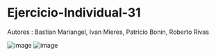 # Ejercicio-Individual-31

Autores : Bastian Mariangel, Ivan Mieres, Patricio Bonin, Roberto Rivas

![image](https://github.com/RobertoRivasL/Ejercicio-Individual-31/assets/131497718/67e38f8e-b55f-4f4f-8e58-b3c8274f0f98)
![image](https://github.com/RobertoRivasL/Ejercicio-Individual-31/assets/131497718/57694bd7-05e1-4690-8ab9-edb303ea4ef2)
